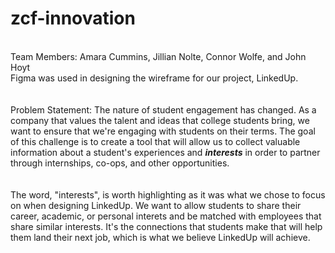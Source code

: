 # zcf-innovation
<br>Team Members: Amara Cummins, Jillian Nolte, Connor Wolfe, and John Hoyt</br>
Figma was used in designing the wireframe for our project, LinkedUp.
<br></br>
<br>Problem Statement: The nature of student engagement has changed. As a company that values the talent and ideas that college students bring, we want to ensure that we're engaging with students on their terms. The goal of this challenge is to create a tool that will allow us to collect valuable information about a student's experiences and <b><i>interests</i></b> in order to partner through internships, co-ops, and other opportunities. </br>
<br></br>
The word, "interests", is worth highlighting as it was what we chose to focus on when designing LinkedUp. We want to allow students to share their career, academic, or personal interets and be matched with employees that share similar interests. It's the connections that students make that will help them land their next job, which is what we believe LinkedUp will achieve.
